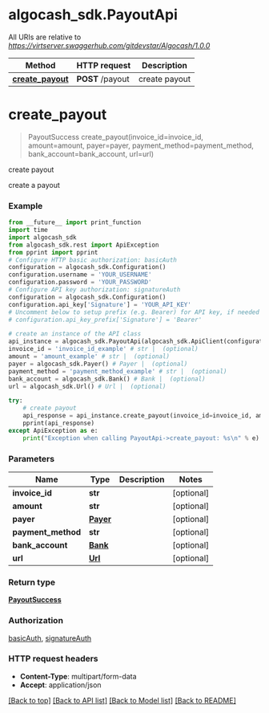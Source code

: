 # algocash_sdk.PayoutApi

All URIs are relative to *https://virtserver.swaggerhub.com/gitdevstar/Algocash/1.0.0*

Method | HTTP request | Description
------------- | ------------- | -------------
[**create_payout**](PayoutApi.md#create_payout) | **POST** /payout | create payout

# **create_payout**
> PayoutSuccess create_payout(invoice_id=invoice_id, amount=amount, payer=payer, payment_method=payment_method, bank_account=bank_account, url=url)

create payout

create a payout

### Example
```python
from __future__ import print_function
import time
import algocash_sdk
from algocash_sdk.rest import ApiException
from pprint import pprint
# Configure HTTP basic authorization: basicAuth
configuration = algocash_sdk.Configuration()
configuration.username = 'YOUR_USERNAME'
configuration.password = 'YOUR_PASSWORD'
# Configure API key authorization: signatureAuth
configuration = algocash_sdk.Configuration()
configuration.api_key['Signature'] = 'YOUR_API_KEY'
# Uncomment below to setup prefix (e.g. Bearer) for API key, if needed
# configuration.api_key_prefix['Signature'] = 'Bearer'

# create an instance of the API class
api_instance = algocash_sdk.PayoutApi(algocash_sdk.ApiClient(configuration))
invoice_id = 'invoice_id_example' # str |  (optional)
amount = 'amount_example' # str |  (optional)
payer = algocash_sdk.Payer() # Payer |  (optional)
payment_method = 'payment_method_example' # str |  (optional)
bank_account = algocash_sdk.Bank() # Bank |  (optional)
url = algocash_sdk.Url() # Url |  (optional)

try:
    # create payout
    api_response = api_instance.create_payout(invoice_id=invoice_id, amount=amount, payer=payer, payment_method=payment_method, bank_account=bank_account, url=url)
    pprint(api_response)
except ApiException as e:
    print("Exception when calling PayoutApi->create_payout: %s\n" % e)
```

### Parameters

Name | Type | Description  | Notes
------------- | ------------- | ------------- | -------------
 **invoice_id** | **str**|  | [optional] 
 **amount** | **str**|  | [optional] 
 **payer** | [**Payer**](.md)|  | [optional] 
 **payment_method** | **str**|  | [optional] 
 **bank_account** | [**Bank**](.md)|  | [optional] 
 **url** | [**Url**](.md)|  | [optional] 

### Return type

[**PayoutSuccess**](PayoutSuccess.md)

### Authorization

[basicAuth](../README.md#basicAuth), [signatureAuth](../README.md#signatureAuth)

### HTTP request headers

 - **Content-Type**: multipart/form-data
 - **Accept**: application/json

[[Back to top]](#) [[Back to API list]](../README.md#documentation-for-api-endpoints) [[Back to Model list]](../README.md#documentation-for-models) [[Back to README]](../README.md)

